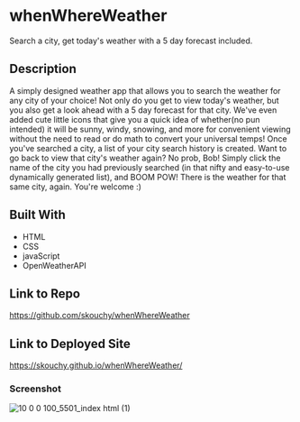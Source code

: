 # whenWhereWeather
Search a city, get today's weather with a 5 day forecast included.
## Description
A simply designed weather app that allows you to search the weather for any city of your choice! Not only do you get to view today's weather, but you also get a look ahead with a 5 day forecast for that city. We've even added cute little icons that give you a quick idea of whether(no pun intended) it will be sunny, windy, snowing, and more for convenient viewing without the need to read or do math to convert your universal temps! Once you've searched a city, a list of your city search history is created. Want to go back to view that city's weather again? No prob, Bob! Simply click the name of the city you had previously searched (in that nifty and easy-to-use dynamically generated list), and BOOM POW! There is the weather for that same city, again. You're welcome :)

## Built With
* HTML
* CSS
* javaScript
* OpenWeatherAPI

## Link to Repo
https://github.com/skouchy/whenWhereWeather

## Link to Deployed Site
https://skouchy.github.io/whenWhereWeather/

### Screenshot
![10 0 0 100_5501_index html (1)](https://user-images.githubusercontent.com/119292219/221758992-bd508698-095d-4f31-b813-20ae496bc672.png)